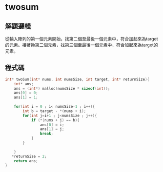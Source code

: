 # twosum

## 解題邏輯
從輸入陣列的第一個元素開始，找第二個至最後一個元素中，符合加起來為target的元素。接著換第二個元素，找第三個至最後一個元素中，符合加起來為target的元素。
## 程式碼
``` c
int* twoSum(int* nums, int numsSize, int target, int* returnSize){
    int* ans;
    ans = (int*) malloc(numsSize * sizeof(int));
    ans[0] = 0;
    ans[1] = 1;
    
    for(int i = 0 ; i< numsSize-1 ; i++){
        int b = target - *(nums + i);  
        for(int j=i+1 ; j<numsSize ; j++){
            if (*(nums + j) == b){
                ans[0] = i;
                ans[1] = j;
                break;
            }
        }
        
    }
   *returnSize = 2;
    return ans;
}
```
